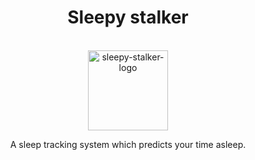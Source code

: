 <center>
	<h1>Sleepy stalker</h1>
	<br/>
	<img alt="sleepy-stalker-logo" src="/media/speepy_stalker.svg" width="128" height="128"/>
	<br/>
	<p>A sleep tracking system which predicts your time asleep.</p>
</center>
